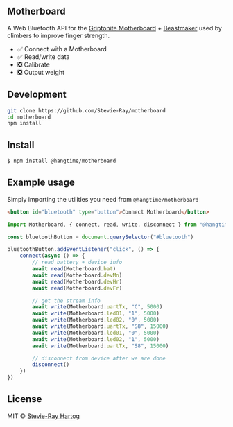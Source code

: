 ## Motherboard

A Web Bluetooth API for the [Griptonite Motherboard](https://griptonite.io/motherboard/) + [Beastmaker](https://www.beastmaker.co.uk/) used by climbers to improve finger strength.

- ✅ Connect with a Motherboard
- ✅ Read/write data
- ❎ Calibrate
- ❎ Output weight

## Development

```bash
git clone https://github.com/Stevie-Ray/motherboard
cd motherboard
npm install
```

## Install

```sh [npm]
$ npm install @hangtime/motherboard
```

## Example usage

Simply importing the utilities you need from `@hangtime/motherboard`

```html
<button id="bluetooth" type="button">Connect Motherboard</button>
```

```js
import Motherboard, { connect, read, write, disconnect } from "@hangtime/motherboard"

const bluetoothButton = document.querySelector("#bluetooth")

bluetoothButton.addEventListener("click", () => {
    connect(async () => {
        // read battery + device info
        await read(Motherboard.bat)
        await read(Motherboard.devMn)
        await read(Motherboard.devHr)
        await read(Motherboard.devFr)

        // get the stream info
        await write(Motherboard.uartTx, "C", 5000)
        await write(Motherboard.led01, "1", 5000)
        await write(Motherboard.led02, "0", 5000)
        await write(Motherboard.uartTx, "S8", 15000)
        await write(Motherboard.led01, "0", 5000)
        await write(Motherboard.led02, "1", 5000)
        await write(Motherboard.uartTx, "S8", 15000)

        // disconnect from device after we are done
        disconnect()
    })
})
```

## License

MIT © [Stevie-Ray Hartog](https://github.com/Stevie-Ray)
